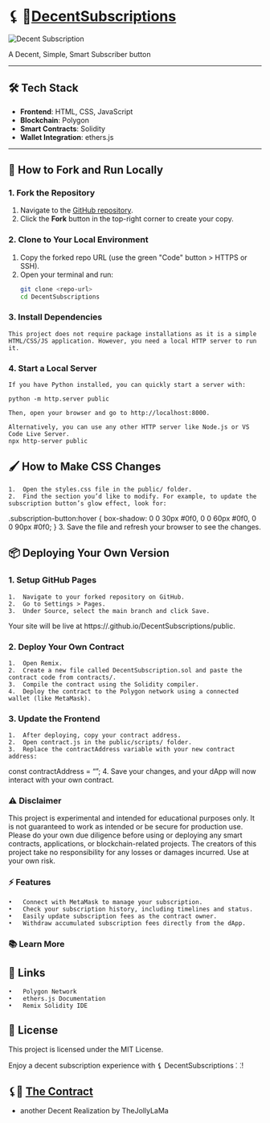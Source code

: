 # ⚸ 🔆[DecentSubscriptions](https://TheJollyLaMa.github.io/DecentSubscriptions/public)

![Decent Subscription](./assets/SecretPyramid.png)

A Decent, Simple, Smart Subscriber button

---

## 🛠️ **Tech Stack**

- **Frontend**: HTML, CSS, JavaScript
- **Blockchain**: Polygon
- **Smart Contracts**: Solidity
- **Wallet Integration**: ethers.js

---

## 🚀 **How to Fork and Run Locally**

### 1. Fork the Repository

1. Navigate to the [GitHub repository](https://github.com/TheJollyLaMa/DecentSubscriptions).
2. Click the **Fork** button in the top-right corner to create your copy.

### 2. Clone to Your Local Environment

1. Copy the forked repo URL (use the green "Code" button > HTTPS or SSH).
2. Open your terminal and run:
   ```bash
   git clone <repo-url>
   cd DecentSubscriptions
    ```
### 3. Install Dependencies
    This project does not require package installations as it is a simple HTML/CSS/JS application. However, you need a local HTTP server to run it.

### 4. Start a Local Server
    If you have Python installed, you can quickly start a server with:
    
    python -m http.server public

    Then, open your browser and go to http://localhost:8000.

    Alternatively, you can use any other HTTP server like Node.js or VS Code Live Server.
    npx http-server public

## 🖌️ How to Make CSS Changes
	1.	Open the styles.css file in the public/ folder.
	2.	Find the section you’d like to modify. For example, to update the subscription button’s glow effect, look for:
.subscription-button:hover {
box-shadow: 0 0 30px #0f0, 0 0 60px #0f0, 0 0 90px #0f0;
}
	3.	Save the file and refresh your browser to see the changes.

## 📦 Deploying Your Own Version

### 1. Setup GitHub Pages
	1.	Navigate to your forked repository on GitHub.
	2.	Go to Settings > Pages.
	3.	Under Source, select the main branch and click Save.

Your site will be live at https://<your-username>.github.io/DecentSubscriptions/public.

### 2. Deploy Your Own Contract
	1.	Open Remix.
	2.	Create a new file called DecentSubscription.sol and paste the contract code from contracts/.
	3.	Compile the contract using the Solidity compiler.
	4.	Deploy the contract to the Polygon network using a connected wallet (like MetaMask).

### 3. Update the Frontend
	1.	After deploying, copy your contract address.
	2.	Open contract.js in the public/scripts/ folder.
	3.	Replace the contractAddress variable with your new contract address:
const contractAddress = “”;
	4.	Save your changes, and your dApp will now interact with your own contract.

### ⚠️ Disclaimer

This project is experimental and intended for educational purposes only. It is not guaranteed to work as intended or be secure for production use. Please do your own due diligence before using or deploying any smart contracts, applications, or blockchain-related projects. The creators of this project take no responsibility for any losses or damages incurred. Use at your own risk.

### ⚡ Features
	•	Connect with MetaMask to manage your subscription.
	•	Check your subscription history, including timelines and status.
	•	Easily update subscription fees as the contract owner.
	•	Withdraw accumulated subscription fees directly from the dApp.

### 📚 Learn More

## 🔗 Links
	•	Polygon Network
	•	ethers.js Documentation
	•	Remix Solidity IDE

## 🧾 License

This project is licensed under the MIT License.

Enjoy a decent subscription experience with ⚸ DecentSubscriptions ⸬!

## ⚸📜 [The Contract](https://polygonscan.com/address/0x8C6E80B510216840f4eFf18D6d2A9bD81f38e6CC#events)

* another Decent Realization by TheJollyLaMa 